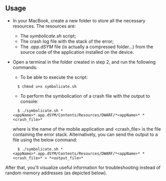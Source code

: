 ## Usage ##

* In your MacBook, create a new folder to store all the necessary resources. The resources are:
  * The _symbolicate.sh_ script;
  * The crash log file with the stack of the error;
  * The _.app.dSYM_ file (is actually a compressed folder...) from the source code of the application installed on the device.
* Open a terminal in the folder created in step 2, and run the following commands:
  * To be able to execute the script:
  ```
    $ chmod u+x symbolicate.sh
  ```
  
  * To perform the symbolication of a crash file with the output to console:
  ```
    $ ./symbolicate.sh *<appName>*.app.dSYM/Contents/Resources/DWARF/*<appName>* *<crash_file>*
  ```
  
  where <appName> is the name of the mobile application and <crash_file> is the file containing the error stack.
  Alternatively, you can send the output to a file using the below command:
  ```
    $ ./symbolicate.sh *<appName>*.app.dSYM/Contents/Resources/DWARF/*<appName>* *<crash_file>* > *<output_file>*
  ```

After that, you'll visualize useful information for troubleshooting instead of random memory addresses (as depicted below).
